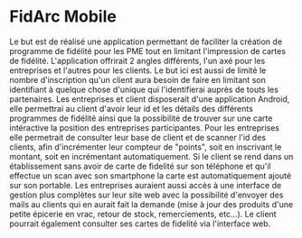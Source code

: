 # FidArc Mobile

Le but est de réalisé une application permettant de faciliter la création de programme de fidélité pour les PME tout en limitant l'impression de cartes de fidélité. L'application offrirait 2 angles différents, l'un axé pour les entreprises et l'autres pour les clients. Le but ici est aussi de limité le nombre d'inscription qu'un client aura besoin de faire en limitant son identifiant à quelque chose d'unique qui l'identifierai auprès de touts les partenaires.
Les entreprises et client disposerait d'une application Android, elle permettrai au client d'avoir leur id et les détails des différents programmes de fidélité ainsi que la possibilité de trouver sur une carte intéractive la position des entreprises participantes. Pour les entreprises elle permetrait de consulter leur base de client et de scanner l'id des clients, afin d'incrémenter leur compteur de "points", soit en inscrivant le montant, soit en incrémentant automatiquement. Si le client se rend dans un établissement sans avoir de carte de fidelité sur son téléphone et qu'il effectue un scan avec son smartphone la carte est automatiquement ajouté sur son portable.
Les entreprises auraient aussi accès à une interface de gestion plus complètes sur leur site web avec la possibilité d'envoyer des mails au clients qui en aurait fait la demande (mise à jour des produits d'une petite épicerie en vrac, retour de stock, remerciements, etc...). Le client pourrait également consulter ses cartes de fidelité via l'interface web.

